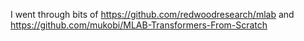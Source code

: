I went through bits of https://github.com/redwoodresearch/mlab and https://github.com/mukobi/MLAB-Transformers-From-Scratch
